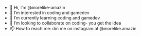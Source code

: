- 👋 Hi, I’m @morelike-amazin
- 👀 I’m interested in coding and gamedev
- 🌱 I’m currently learning coding and gamedev
- 💞️ I’m looking to collaborate on coding- you get the idea
- 📫 How to reach me: dm me on instagram at @morelike.amazin

<!---
morelike-amazin/morelike-amazin is a ✨ special ✨ repository because its `README.md` (this file) appears on your GitHub profile.
You can click the Preview link to take a look at your changes.
--->
